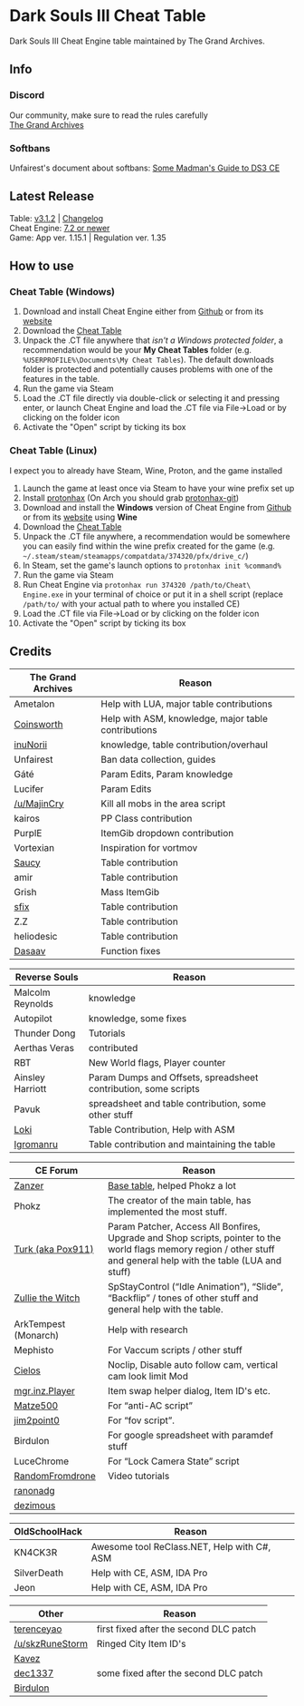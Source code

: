 # Dark Souls III Cheat Table
Dark Souls III Cheat Engine table maintained by The Grand Archives.

## Info
### Discord
Our community, make sure to read the rules carefully  
[The Grand Archives](https://discord.io/the-grand-archives)

### Softbans
Unfairest's document about softbans: 
[Some Madman's Guide to DS3 CE](https://docs.google.com/document/d/1AaQiu5axxinl633IUZuWhggrQOHog-3WxMWnuus8-LU)

## Latest Release
Table: [v3.1.2](https://github.com/inunorii/Dark-Souls-III-CT-TGA/releases/latest) | [Changelog](/CHANGELOG.md)  
Cheat Engine: [7.2 or newer](https://github.com/cheat-engine/cheat-engine/releases)  
Game: App ver. 1.15.1 | Regulation ver. 1.35

## How to use
### Cheat Table (Windows)
1. Download and install Cheat Engine either from [Github](https://github.com/cheat-engine/cheat-engine/releases) or from its [website](https://cheatengine.org/) 
2. Download the [Cheat Table](https://github.com/inunorii/Dark-Souls-III-CT-TGA/releases)
3. Unpack the .CT file anywhere that *isn't a Windows protected folder*, a recommendation would be your **My Cheat Tables** folder (e.g. `%USERPROFILE%\Documents\My Cheat Tables`). The default downloads folder is protected and potentially causes problems with one of the features in the table.
4. Run the game via Steam 
5. Load the .CT file directly via double-click or selecting it and pressing enter, or launch Cheat Engine and load the .CT file via File->Load or by clicking on the folder icon
6. Activate the "Open" script by ticking its box
### Cheat Table (Linux)
I expect you to already have Steam, Wine, Proton, and the game installed
1. Launch the game at least once via Steam to have your wine prefix set up
2. Install [protonhax](https://github.com/jcnils/protonhax) (On Arch you should grab [protonhax-git](https://aur.archlinux.org/packages/protonhax-git))
3. Download and install the **Windows** version of Cheat Engine from [Github](https://github.com/cheat-engine/cheat-engine/releases) or from its [website](https://cheatengine.org/) using **Wine**
4. Download the [Cheat Table](https://github.com/inunorii/Dark-Souls-III-CT-TGA/releases) 
5. Unpack the .CT file anywhere, a recommendation would be somewhere you can easily find within the wine prefix created for the game (e.g. `~/.steam/steam/steamapps/compatdata/374320/pfx/drive_c/`)
6. In Steam, set the game's launch options to `protonhax init %command%`
7. Run the game via Steam
8. Run Cheat Engine via `protonhax run 374320 /path/to/Cheat\ Engine.exe` in your terminal of choice or put it in a shell script (replace `/path/to/` with your actual path to where you installed CE)
9. Load the .CT file via File->Load or by clicking on the folder icon
10. Activate the "Open" script by ticking its box

## Credits

The Grand Archives | Reason               
------------------ | ---------------------
Ametalon | Help with LUA, major table contributions
[Coinsworth](https://github.com/LukeYui/) | Help with ASM, knowledge, major table contributions
[inuNorii](https://github.com/inuNorii) | knowledge, table contribution/overhaul
Unfairest | Ban data collection, guides
Gáté | Param Edits, Param knowledge
Lucifer | Param Edits
[/u/MajinCry](https://www.reddit.com/user/MajinCry) | Kill all mobs in the area script
kairos | PP Class contribution
PurplE | ItemGib dropdown contribution
Vortexian | Inspiration for vortmov
[Saucy](https://github.com/0dm) | Table contribution
amir | Table contribution
Grish | Mass ItemGib
[sfix](https://github.com/garyttierney) | Table contribution
Z.Z | Table contribution
heliodesic | Table contribution
[Dasaav](https://github.com/Dasaav-dsv) | Function fixes

Reverse Souls | Reason               
------------- | ---------------------
Malcolm Reynolds | knowledge
Autopilot | knowledge, some fixes
Thunder Dong | Tutorials
Aerthas Veras | contributed
RBT | New World flags, Player counter
Ainsley Harriott | Param Dumps and Offsets, spreadsheet contribution, some scripts
Pavuk | spreadsheet and table contribution, some other stuff
[Loki](https://github.com/LokiWasTaken) | Table Contribution, Help with ASM
[Igromanru](https://github.com/igromanru) | Table contribution and maintaining the table

CE Forum | Reason                 
-------- | ---------------------
[Zanzer](http://forum.cheatengine.org/profile.php?mode=viewprofile&u=352653) | [Base table](http://fearlessrevolution.com/viewtopic.php?f=4&t=205), helped Phokz a lot
Phokz | The creator of the main table, has implemented the most stuff.
[Turk (aka Pox911)](http://www.cheatengine.org/forum/profile.php?mode=viewprofile&u=184639) | Param Patcher, Access All Bonfires, Upgrade and Shop scripts, pointer to the world flags memory region / other stuff and general help with the table (LUA and stuff)
[Zullie the Witch](http://forum.cheatengine.org/profile.php?mode=viewprofile&u=324171) | SpStayControl (“Idle Animation”), “Slide”, “Backflip” / tones of other stuff and general help with the table.
ArkTempest (Monarch) | Help with research
Mephisto | For Vaccum scripts / other stuff
[Cielos](http://forum.cheatengine.org/profile.php?mode=viewprofile&u=107448) | Noclip, Disable auto follow cam, vertical cam look limit Mod
[mgr.inz.Player](http://forum.cheatengine.org/profile.php?mode=viewprofile&u=177983) | Item swap helper dialog, Item ID's etc.
[Matze500](http://forum.cheatengine.org/profile.php?mode=viewprofile&u=324171) | For “anti-AC script”
[jim2point0](http://forum.cheatengine.org/profile.php?mode=viewprofile&u=333758) | For “fov script”.
Birdulon | For google spreadsheet with paramdef stuff
LuceChrome | For “Lock Camera State” script
[RandomFromdrone](http://forum.cheatengine.org/posting.php?mode=quote&p=5665525) | Video tutorials
[ranonadg](http://forum.cheatengine.org/profile.php?mode=viewprofile&u=446280) |
[dezimous](http://forum.cheatengine.org/profile.php?mode=viewprofile&u=445852) |

OldSchoolHack | Reason               
------------- | ---------------------
KN4CK3R | Awesome tool ReClass.NET, Help with C#, ASM
SilverDeath | Help with CE, ASM, IDA Pro
Jeon | Help with CE, ASM, IDA Pro

Other | Reason               
----- | ---------------------
[terenceyao](http://fearlessrevolution.com/memberlist.php?mode=viewprofile&u=1536) | first fixed after the second DLC patch
[/u/skzRuneStorm](https://www.reddit.com/r/opensouls3/comments/61e8jj/ringed_city_dlc_items_hex_id/) | Ringed City Item ID's
[Kavez](https://github.com/Kavez) |
[dec1337](http://fearlessrevolution.com/memberlist.php?mode=viewprofile&u=1810) | some fixed after the second DLC patch
[Birdulon](https://www.youtube.com/user/Birdulon) |

